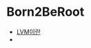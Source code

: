 # Born2BeRoot

- [LVM이란](https://mamu2830.blogspot.com/2019/12/lvmpv-vg-lv-pe-lvm.html)
- [](https://80000coding.oopy.io/a9c39e11-07ce-45d2-ade4-77cf6814a466)

